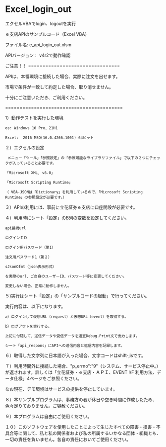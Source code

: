# Excel_login_out
エクセルVBAでlogin、logoutを実行

ｅ支店APIのサンプルコード（Excel VBA）

ファイル名: e_api_login_out.xlsm

APIバージョン： v4r2で動作確認

ご注意！！ ================================

APIは、本番環境に接続した場合、実際に注文を出せます。

市場で条件が一致して約定した場合、取り消せません。

十分にご注意いただき、ご利用ください。

=========================================

1）動作テストを実行した環境

	os: Windows 10 Pro、21H1

	Excel:  2016 MSO(16.0.4266.1001) 64ビット

２）エクセルの設定

     メニュー「ツール」「参照設定」の「参照可能なライブラリファイル」で以下の２つにチェックが入っていること必要です。

	「Microsoft XML, v6.0」

	「Microsoft Scripting Runtime」

	（ VBA-JSONは「Dictionary」を利用しているので、「Microsoft Scripting Runtime」の参照設定が必要です。） 

３）APIの利用には、事前に立花証券ｅ支店に口座開設が必要です。

４）利用時にシート「設定」のB列の変数を設定してください。

	api接続url

	ログインＩＤ

	ログイン用パスワード（第1）

	注文用パスワード1（第２）

	sJsonOfmt（json表示形式）

	を実際のurl、ご自身のユーザーID、パスワード等に変更してください。

	変更しない場合、正常に動作しません。

５)実行はシート「設定」の「サンプルコードの起動」で行ってください。

  実行内容は、以下になります。

	a）ログインして仮想URL（request）と仮想URL（event）を取得する。

	b）ログアウトを実行する。

	上記に付随して、送信データや受信データを適宜Debug.Print文で出力します。

	シート「api_respons」にAPIへの送信内容と返信内容を記録します。

６）取得した文字列に日本語が入った場合、文字コードはshift-jisです。

７）利用時間外に接続した場合、"p_errno":"9"（システム、サービス停止中。）が返されます。詳しくは「立花証券・ｅ支店・ＡＰＩ、EVENT I/F 利用方法、データ仕様」4ページをご参照ください。

なお現在、デモ環境はサービスの提供を停止しています。

８）本サンプルプログラムは、事務方の者が休日や空き時間に作成したため、色々足りておりません。ご容赦ください。

９）本プログラムは自由にご使用ください。

１０）このソフトウェアを使用したことによって生じたすべての障害・損害・不具合等に関して、私と私の関係者および私の所属するいかなる団体・組織とも、一切の責任を負いません。各自の責任においてご使用ください。
